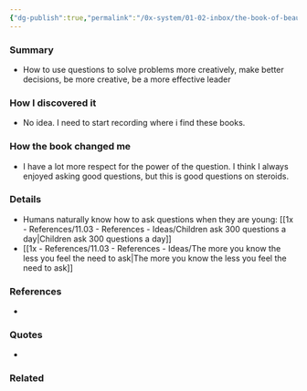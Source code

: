 ```yaml
---
{"dg-publish":true,"permalink":"/0x-system/01-02-inbox/the-book-of-beautiful-questions/","title":"The book of Beautiful Questions","dgShowBacklinks":false}
---
```



### Summary
- How to use questions to solve problems more creatively, make better decisions, be more creative, be  a more effective leader

### How I discovered it
- No idea. I need to start recording where i find these books.

### How the book changed me
- I have a lot more respect for the power of the question. I think I always enjoyed asking good questions, but this is good questions on steroids.

### Details
- Humans naturally know how to ask questions when they are young: [[1x - References/11.03 - References - Ideas/Children ask 300 questions a day\|Children ask 300 questions a day]]
- [[1x - References/11.03 - References - Ideas/The more you know the less you feel the need to ask\|The more you know the less you feel the need to ask]]

### References
- 

### Quotes
- 

### Related

